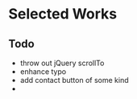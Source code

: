 Selected Works
==============

Todo
----

- throw out jQuery scrollTo
- enhance typo
- add contact button of some kind
- 